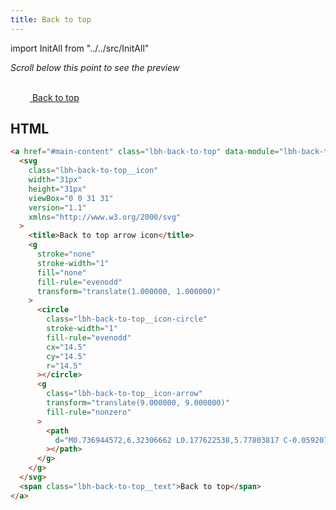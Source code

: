 ```yaml
---
title: Back to top
---
```


import InitAll from "../../src/InitAll"

<InitAll>

<div id="main-content"></div>

_Scroll below this point to see the preview_

<a href="#main-content" class="lbh-back-to-top" data-module="lbh-back-to-top">
<svg class="lbh-back-to-top__icon" width="31px" height="31px" viewBox="0 0 31 31" version="1.1" xmlns="http://www.w3.org/2000/svg">
    <title>Back to top arrow icon</title>
    <g stroke="none" stroke-width="1" fill="none" fill-rule="evenodd" transform="translate(1.000000, 1.000000)">
        <circle class="lbh-back-to-top__icon-circle" stroke-width="1" fill-rule="evenodd" cx="14.5" cy="14.5" r="14.5"></circle>
        <g class="lbh-back-to-top__icon-arrow" transform="translate(9.000000, 9.000000)" fill-rule="nonzero">
            <path d="M0.736944572,6.32306662 L0.177622538,5.77803817 C-0.0592075126,5.54726035 -0.0592075126,5.17408771 0.177622538,4.94576498 L5.07295007,0.173083361 C5.30978012,-0.0576944537 5.69273935,-0.0576944537 5.92704993,0.173083361 L10.8223775,4.9433099 C11.0592075,5.17408771 11.0592075,5.54726035 10.8223775,5.77558308 L10.2630554,6.32061154 C10.0237059,6.55384444 9.63318827,6.54893427 9.39887769,6.31079121 L6.50904718,3.35487111 L6.50904718,10.41078 C6.50904718,10.7373061 6.23946404,11 5.90437471,11 L5.09814475,11 C4.76305543,11 4.49347229,10.7373061 4.49347229,10.41078 L4.49347229,3.35487111 L1.60112231,6.31324629 C1.36681173,6.55384444 0.976294091,6.5587546 0.736944572,6.32306662 Z"></path>
        </g>
    </g>
</svg>
  <span class="lbh-back-to-top__text">Back to top</span>
</a>

</InitAll>

## HTML

```html
<a href="#main-content" class="lbh-back-to-top" data-module="lbh-back-to-top">
  <svg
    class="lbh-back-to-top__icon"
    width="31px"
    height="31px"
    viewBox="0 0 31 31"
    version="1.1"
    xmlns="http://www.w3.org/2000/svg"
  >
    <title>Back to top arrow icon</title>
    <g
      stroke="none"
      stroke-width="1"
      fill="none"
      fill-rule="evenodd"
      transform="translate(1.000000, 1.000000)"
    >
      <circle
        class="lbh-back-to-top__icon-circle"
        stroke-width="1"
        fill-rule="evenodd"
        cx="14.5"
        cy="14.5"
        r="14.5"
      ></circle>
      <g
        class="lbh-back-to-top__icon-arrow"
        transform="translate(9.000000, 9.000000)"
        fill-rule="nonzero"
      >
        <path
          d="M0.736944572,6.32306662 L0.177622538,5.77803817 C-0.0592075126,5.54726035 -0.0592075126,5.17408771 0.177622538,4.94576498 L5.07295007,0.173083361 C5.30978012,-0.0576944537 5.69273935,-0.0576944537 5.92704993,0.173083361 L10.8223775,4.9433099 C11.0592075,5.17408771 11.0592075,5.54726035 10.8223775,5.77558308 L10.2630554,6.32061154 C10.0237059,6.55384444 9.63318827,6.54893427 9.39887769,6.31079121 L6.50904718,3.35487111 L6.50904718,10.41078 C6.50904718,10.7373061 6.23946404,11 5.90437471,11 L5.09814475,11 C4.76305543,11 4.49347229,10.7373061 4.49347229,10.41078 L4.49347229,3.35487111 L1.60112231,6.31324629 C1.36681173,6.55384444 0.976294091,6.5587546 0.736944572,6.32306662 Z"
        ></path>
      </g>
    </g>
  </svg>
  <span class="lbh-back-to-top__text">Back to top</span>
</a>
```
